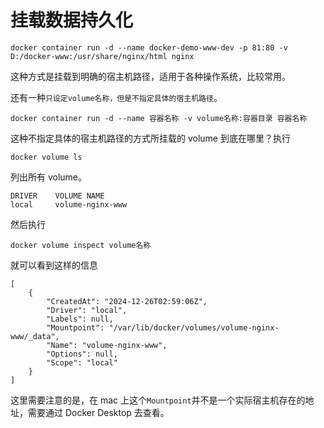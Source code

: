 # 挂载数据持久化

```
docker container run -d --name docker-demo-www-dev -p 81:80 -v D:/docker-www:/usr/share/nginx/html nginx
```

这种方式是挂载到明确的宿主机路径，适用于各种操作系统，比较常用。

还有一种`只设定volume名称，但是不指定具体的宿主机路径`。

```
docker container run -d --name 容器名称 -v volume名称:容器目录 容器名称
```

这种不指定具体的宿主机路径的方式所挂载的 volume 到底在哪里？执行

```
docker volume ls
```

列出所有 volume。

```
DRIVER    VOLUME NAME
local     volume-nginx-www
```

然后执行

```
docker volume inspect volume名称
```

就可以看到这样的信息

```
[
    {
        "CreatedAt": "2024-12-26T02:59:06Z",
        "Driver": "local",
        "Labels": null,
        "Mountpoint": "/var/lib/docker/volumes/volume-nginx-www/_data",
        "Name": "volume-nginx-www",
        "Options": null,
        "Scope": "local"
    }
]
```

这里需要注意的是，在 mac 上这个`Mountpoint`并不是一个实际宿主机存在的地址，需要通过 Docker Desktop 去查看。
